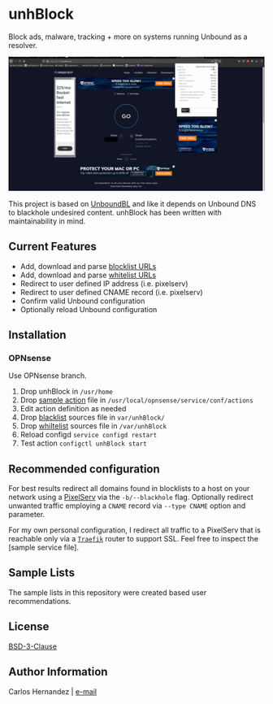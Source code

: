 # unhBlock

Block ads, malware, tracking + more on systems running Unbound as a resolver.

![unhBlock][unhblock-gif]

This project is based on [UnboundBL][unboundbl-link] and like it depends on
Unbound DNS to blackhole undesired content. unhBlock has been written with
maintainability in mind.

## Current Features

* Add, download and parse [blocklist URLs][blacklist-sample]
* Add, download and parse [whitelist URLs][whitelist-sample]
* Redirect to user defined IP address (i.e. pixelserv)
* Redirect to user defined CNAME record (i.e. pixelserv)
* Confirm valid Unbound configuration
* Optionally reload Unbound configuration

## Installation

### OPNsense

Use OPNsense branch.

1. Drop unhBlock in `/usr/home`
2. Drop [sample action][opnsense-action] file in `/usr/local/opnsense/service/conf/actions`
3. Edit action definition as needed
4. Drop [blacklist][blacklist-sample] sources file in `var/unhBlock/`
5. Drop [whiltelist][whitelist-sample] sources file in `/var/unhBlock`
6. Reload configd `service configd restart`
7. Test action `configctl unhBlock start`

## Recommended configuration

For best results redirect all domains found in blocklists to a host on your
network using a [PixelServ][pixelserv-link] via the `-b/--blackhole` flag.
Optionally redirect unwanted traffic employing a `CNAME` record via `--type
CNAME` option and parameter.

For my own personal configuration, I redirect all traffic to a PixelServ that is
reachable only via a [`Traefik`][traefik-link] router to support SSL.
Feel free to inspect the [sample service file].

## Sample Lists

The sample lists in this repository were created based user recommendations.

## License

[BSD-3-Clause][license]

## Author Information

Carlos Hernandez | [e-mail](mailto:hurricanehrndz@techbyte.ca)

[whitelist-sample]: './samples/whitelist'
[blacklist-sample]: './samples/blacklist'
[unboundbl-link]: 'https://github.com/alectrocute/UnboundBL'
[license]: 'https://raw.githubusercontent.com/hurricanehrndz/unhBlock/master/LICENSE'
[opnsense-action]: './samples/OPNsense/actions_unhBlock.conf'
[pixelserv-link]: 'https://hub.docker.com/r/imthai/pixelserv-tls'
[traefik-link]: 'https://containo.us/traefik/'
[recommend-lists]: 'https://discourse.pi-hole.net/t/update-the-best-blocking-lists-for-the-pi-hole-alternative-dns-servers-2019/13620'
[service-exmaple-link]: './samples/pixelserv/pixelserv.service'
[unhblock-gif]: ./samples/unhBlock.gif

